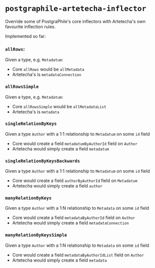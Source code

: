 # `postgraphile-artetecha-inflector`

Override some of PostgraPhile's core inflectors with Artetecha's own favourite inflection rules.

Implemented so far:

### `allRows`:

Given a type, e.g. `Metadatum`:

- Core `allRows` would be `allMetadata`
- Artetecha's is `metadataConnection`

### `allRowsSimple`

Given a type, e.g. `Metadatum`:

- Core `allRowsSimple` would be `allMetadataList`
- Artetecha's is `metadata`

### `singleRelationByKeys`

Given a type `Author` with a 1:1 relationship to `Metadatum` on some `id` field

- Core would create a field `metadatumByAuthorId` field on `Author`
- Artetecha would simply create a field `metadatum`

### `singleRelationByKeysBackwards`

Given a type `Author` with a 1:1 relationship to `Metadatum` on some `id` field

- Core would create a field `authorByAuthorId` field on `Metadatum`
- Artetecha would simply create a field `author`

### `manyRelationByKeys`

Given a type `Author` with a 1:N relationship to `Metadata` on some `id` field

- Core would create a field `metadataByAuthorId` field on `Author`
- Artetecha would simply create a field `metadataConnection`

### `manyRelationByKeysSimple`

Given a type `Author` with a 1:N relationship to `Metadata` on some `id` field

- Core would create a field `metadataByAuthorIdList` field on `Author`
- Artetecha would simply create a field `metadata`
